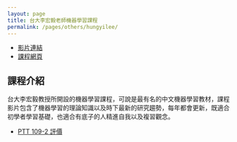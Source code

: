 ```yaml
---
layout: page
title: 台大李宏毅老師機器學習課程
permalink: /pages/others/hungyilee/
---
```


+ [影片連結](https://www.youtube.com/c/HungyiLeeNTU)
+ [課程網頁](https://speech.ee.ntu.edu.tw/~hylee/ml/2022-spring.php)

## 課程介紹

台大李宏毅教授所開設的機器學習課程，可說是最有名的中文機器學習教材，課程影片包含了機器學習的理論知識以及時下最新的研究趨勢，每年都會更新，既適合初學者學習基礎，也適合有底子的人精進自我以及複習觀念。

+ [PTT 109-2 評價](https://www.ptt.cc/bbs/NTUcourse/M.1625471490.A.93F.html)